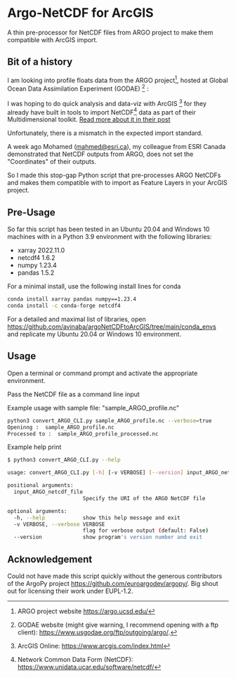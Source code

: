 # Argo-NetCDF for ArcGIS
A thin pre-processor for NetCDF files from ARGO project to make them compatible with ArcGIS import.

## Bit of a history
I am looking into profile floats data from the ARGO project[^argo], hosted at Global Ocean Data Assimilation Experiment (GODAE) [^GODAE] :

I was hoping to do quick analysis and data-viz with ArcGIS [^arcgis] for they already have built in tools to import NetCDF[^netcdf] data as part of their Multidimensional toolkit. [Read more about it in their post](https://pro.arcgis.com/en/pro-app/latest/help/data/multidimensional/a-quick-tour-of-netcdf-data.htm)

Unfortunately, there is a mismatch in the expected import standard.

A week ago Mohamed (mahmed@esri.ca), my colleague from ESRI Canada
 demonstrated that NetCDF outputs from ARGO, does not set the
"Coordinates" of their outputs.

So I made this stop-gap Python script that pre-processes ARGO NetCDFs
and makes them compatible with to import as Feature Layers in your ArcGIS project.

## Pre-Usage
So far this script has been tested in an Ubuntu 20.04 and Windows 10
machines with in a Python 3.9 environment with the following libraries:
 * xarray 2022.11.0
 * netcdf4 1.6.2
 * numpy 1.23.4
 * pandas 1.5.2

 For a minimal install, use the following install lines for conda
 ```BASH
 conda install xarray pandas numpy==1.23.4
 conda install -c conda-forge netcdf4
 ```
For a detailed and maximal list of libraries, open
https://github.com/avinaba/argoNetCDFtoArcGIS/tree/main/conda_envs
and replicate my Ubuntu 20.04 or Windows 10 environment.

## Usage
Open a terminal or command prompt and activate the appropriate
environment.

Pass the NetCDF file as a command line input

Example usage with sample file: "sample_ARGO_profile.nc"
```BASH
python3 convert_ARGO_CLI.py sample_ARGO_profile.nc --verbose=true
Openinng :  sample_ARGO_profile.nc
Processed to :  sample_ARGO_profile_processed.nc
```

Example help print
```BASH
$ python3 convert_ARGO_CLI.py --help

usage: convert_ARGO_CLI.py [-h] [-v VERBOSE] [--version] input_ARGO_netcdf_file

positional arguments:
  input_ARGO_netcdf_file
                        Specify the URI of the ARGO NetCDF file

optional arguments:
  -h, --help            show this help message and exit
  -v VERBOSE, --verbose VERBOSE
                        flag for verbose output (default: False)
  --version             show program's version number and exit
```

## Acknowledgement
Could not have made this script quickly without the generous
contributors of the ArgoPy project https://github.com/euroargodev/argopy/.
Big shout out for licensing their work under EUPL-1.2.  

[^netcdf]: Network Common Data Form (NetCDF): https://www.unidata.ucar.edu/software/netcdf/  
[^argo]: ARGO project website https://argo.ucsd.edu/
[^GODAE]: GODAE website (might give warning, I recommend opening with a ftp client): https://www.usgodae.org/ftp/outgoing/argo/.
[^arcgis]: ArcGIS Online: https://www.arcgis.com/index.html
